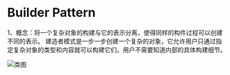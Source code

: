 # Builder Pattern
1、概念：将一个复杂对象的构建与它的表示分离，使得同样的构件过程可以创建不同的表示。 建造者模式是一步一步创建一个复杂的对象，它允许用户只通过指定复杂对象的类型和内容就可以构建它们，用户不需要知道内部的具体构建细节。

![类图](https://github.com/senbieWang/DesigneParten/blob/master/Builder/ClassDiagram/BuilderPattern.png)
